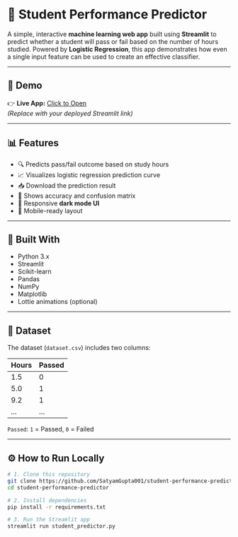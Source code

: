 # 📘 Student Performance Predictor

A simple, interactive **machine learning web app** built using **Streamlit** to predict whether a student will pass or fail based on the number of hours studied. Powered by **Logistic Regression**, this app demonstrates how even a single input feature can be used to create an effective classifier.

---

## 🚀 Demo

👉 **Live App:** [Click to Open](https://student-performance-predictor-svgv8tttp3tmj4n8qk6hqz.streamlit.app/)  
*(Replace with your deployed Streamlit link)*

---

## 📊 Features

- 🔍 Predicts pass/fail outcome based on study hours  
- 📈 Visualizes logistic regression prediction curve  
- 📥 Download the prediction result  
- 🎯 Shows accuracy and confusion matrix  
- 🌙 Responsive **dark mode UI**  
- 📱 Mobile-ready layout

---

## 🧠 Built With

- Python 3.x
- Streamlit
- Scikit-learn
- Pandas
- NumPy
- Matplotlib
- Lottie animations (optional)

---

## 📁 Dataset

The dataset (`dataset.csv`) includes two columns:

| Hours | Passed |
|-------|--------|
| 1.5   | 0      |
| 5.0   | 1      |
| 9.2   | 1      |
| ...   | ...    |

`Passed`: `1` = Passed, `0` = Failed

---

## ⚙️ How to Run Locally

```bash
# 1. Clone this repository
git clone https://github.com/SatyamGupta001/student-performance-predictor.git
cd student-performance-predictor

# 2. Install dependencies
pip install -r requirements.txt

# 3. Run the Streamlit app
streamlit run student_predictor.py
